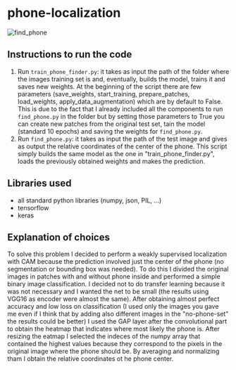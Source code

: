 # phone-localization
![find_phone](https://github.com/nicolazande/phone-localization/assets/115359494/53ed21c6-8fb6-4b45-acfe-8e9fe9fc580d)

## Instructions to run the code
1. Run `train_phone_finder.py`: it takes as input the path of the folder where the images training set is and, eventually, builds the model, trains it and saves new weights. At the beginning of the script there are few parameters (save_weights, start_training, prepare_patches, load_weights, apply_data_augmentation) which are by default to False. This is due to the fact that I already included all the components to run `find_phone.py` in the folder but by setting those parameters to True you can create new patches from the original test set, tain the model (standard 10 epochs) and saving the weights for `find_phone.py`.
2. Run `find_phone.py`: it takes as input the path of the test image and gives as output the relative coordinates of the center of the phone. This script simply builds the same model as the one in "train_phone_finder.py", loads the previously obtained weights and makes the prediction.

## Libraries used
- all standard python libraries (numpy, json, PIL, ...)
- tensorflow
- keras

## Explanation of choices
To solve this problem I decided to perform a weakly supervised localization with CAM because the prediction involved just the center of the phone (no segmentation or bounding box was needed).
To do this I divided the original images in patches with and without phone inside and performed a simple binary image classification. I decided not to do transfer learning because it was not necessary and I wanted the net to be small (the results using VGG16 as encoder were almost the same).
After obtaining almost perfect accuracy and low loss on classification (I used only the images you gave me even if I think that by adding also different images in the "no-phone-set" the results could be better) I used the GAP layer after the convolutional part to obtain the heatmap that indicates where most likely the phone is. After resizing the eatmap I selected the indeces of the numpy array that contained the highest values because they correspond to the pixels in the original image where the phone should be. By averaging and normalizing tham I obtain the relative coordinates ot he phone center.
